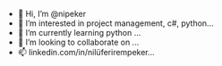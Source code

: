 - 👋 Hi, I’m @nipeker
- 👀 I’m interested in project management, c#, python...
- 🌱 I’m currently learning python ...
- 💞️ I’m looking to collaborate on ...
- 📫 linkedin.com/in/nilüferirempeker...

<!---
nipeker/nipeker is a ✨ special ✨ repository because its `README.md` (this file) appears on your GitHub profile.
You can click the Preview link to take a look at your changes.
--->
